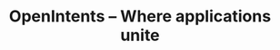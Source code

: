 ---
#
# Use the widgets beneath and the content will be
# inserted automagically in the webpage. To make
# this work, you have to use › layout: frontpage
#
layout: frontpage
title: "OpenIntents – Where applications unite"
widget-1:
    title: "Proof of Transfer"
    url: '/proof-of-transfer/'
    text: 'You can find the source code of this site and all apps at Github.'
    image: proof-of-transfer-303x182.jpg
widget-2:
    title: "Intents Registry"
    url: '/intentsregistry/'
    text: 'Intent specifications is the base for all communications between apps.'
    image: database-303x182.jpg
widget-3:
    title: "OI Apps"
    url: '/download/'
    text: 'OpenIntents has produced several open source apps to show case the use of intents. Explore and download them'
    image: oiapps-303x182.jpg
---